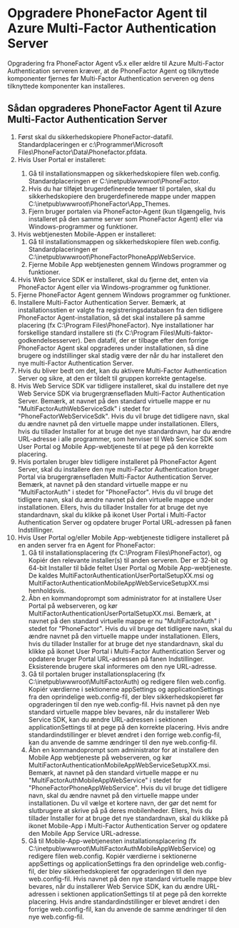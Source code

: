 <properties 
    pageTitle="Opgradere PhoneFactor Agent til Azure Multi-Factor Authentication Server"
    description="Dette dokument beskriver, hvordan du kommer i gang med Azure MFA-serveren og Sådan opgraderer du fra ældre phonefactor en agent."
    services="multi-factor-authentication"
    documentationCenter=""
    authors="kgremban"
    manager="femila"
    editor="curtland"/>

<tags
    ms.service="multi-factor-authentication"
    ms.workload="identity"
    ms.tgt_pltfrm="na"
    ms.devlang="na"
    ms.topic="get-started-article"
    ms.date="08/04/2016"
    ms.author="kgremban"/>

# <a name="upgrading-the-phonefactor-agent-to-azure-multi-factor-authentication-server"></a>Opgradere PhoneFactor Agent til Azure Multi-Factor Authentication Server

Opgradering fra PhoneFactor Agent v5.x eller ældre til Azure Multi-Factor Authentication serveren kræver, at de PhoneFactor Agent og tilknyttede komponenter fjernes før Multi-Factor Authentication serveren og dens tilknyttede komponenter kan installeres.

## <a name="to-upgrade-the-phonefactor-agent-to-azure-multi-factor-authentication-server"></a>Sådan opgraderes PhoneFactor Agent til Azure Multi-Factor Authentication Server
<ol>
<li>Først skal du sikkerhedskopiere PhoneFactor-datafil. Standardplaceringen er c:\Programmer\Microsoft Files\PhoneFactor\Data\Phonefactor.pfdata.


<li>Hvis User Portal er installeret:</li>
<ol>
<li>Gå til installationsmappen og sikkerhedskopiere filen web.config. Standardplaceringen er C:\inetpub\wwwroot\PhoneFactor.</li>


<li>Hvis du har tilføjet brugerdefinerede temaer til portalen, skal du sikkerhedskopiere den brugerdefinerede mappe under mappen C:\inetpub\wwwroot\PhoneFactor\App_Themes.</li>


<li>Fjern bruger portalen via PhoneFactor-Agent (kun tilgængelig, hvis installeret på den samme server som PhoneFactor Agent) eller via Windows-programmer og funktioner.</li></ol>




<li>Hvis webtjenesten Mobile-Appen er installeret:
<ol>
<li>Gå til installationsmappen og sikkerhedskopiere filen web.config. Standardplaceringen er C:\inetpub\wwwroot\PhoneFactorPhoneAppWebService.</li>
<li>Fjerne Mobile App webtjenesten gennem Windows programmer og funktioner.</li></ol>

<li>Hvis Web Service SDK er installeret, skal du fjerne det, enten via PhoneFactor Agent eller via Windows-programmer og funktioner.

<li>Fjerne PhoneFactor Agent gennem Windows programmer og funktioner.

<li>Installere Multi-Factor Authentication Server. Bemærk, at installationsstien er valgte fra registreringsdatabasen fra den tidligere PhoneFactor Agent-installation, så det skal installere på samme placering (fx C:\Program Files\PhoneFactor). Nye installationer har forskellige standard installere sti (fx C:\Program Files\Multi-faktor-godkendelsesserver). Den datafil, der er tilbage efter den forrige PhoneFactor Agent skal opgraderes under installationen, så dine brugere og indstillinger skal stadig være der når du har installeret den nye multi-Factor Authentication Server.

<li>Hvis du bliver bedt om det, kan du aktivere Multi-Factor Authentication Server og sikre, at den er tildelt til gruppen korrekte gentagelse.

<li>Hvis Web Service SDK var tidligere installeret, skal du installere det nye Web Service SDK via brugergrænsefladen Multi-Factor Authentication Server. Bemærk, at navnet på den standard virtuelle mappe er nu "MultiFactorAuthWebServiceSdk" i stedet for "PhoneFactorWebServiceSdk". Hvis du vil bruge det tidligere navn, skal du ændre navnet på den virtuelle mappe under installationen. Ellers, hvis du tillader Installer for at bruge det nye standardnavn, har du ændre URL-adresse i alle programmer, som henviser til Web Service SDK som User Portal og Mobile App-webtjeneste til at pege på den korrekte placering.

<li>Hvis portalen bruger blev tidligere installeret på PhoneFactor Agent Server, skal du installere den nye multi-Factor Authentication bruger Portal via brugergrænsefladen Multi-Factor Authentication Server. Bemærk, at navnet på den standard virtuelle mappe er nu "MultiFactorAuth" i stedet for "PhoneFactor". Hvis du vil bruge det tidligere navn, skal du ændre navnet på den virtuelle mappe under installationen. Ellers, hvis du tillader Installer for at bruge det nye standardnavn, skal du klikke på ikonet User Portal i Multi-Factor Authentication Server og opdatere bruger Portal URL-adressen på fanen Indstillinger.

<li>Hvis User Portal og/eller Mobile App-webtjeneste tidligere installeret på en anden server fra en Agent for PhoneFactor:
<ol>
<li>Gå til installationsplacering (fx C:\Program Files\PhoneFactor), og Kopiér den relevante installer(s) til anden serveren. Der er 32-bit og 64-bit Installer til både feltet User Portal og Mobile App-webtjeneste. De kaldes MultiFactorAuthenticationUserPortalSetupXX.msi og MultiFactorAuthenticationMobileAppWebServiceSetupXX.msi henholdsvis.</li>
<li>Åbn en kommandoprompt som administrator for at installere User Portal på webserveren, og kør MultiFactorAuthenticationUserPortalSetupXX.msi. Bemærk, at navnet på den standard virtuelle mappe er nu "MultiFactorAuth" i stedet for "PhoneFactor". Hvis du vil bruge det tidligere navn, skal du ændre navnet på den virtuelle mappe under installationen. Ellers, hvis du tillader Installer for at bruge det nye standardnavn, skal du klikke på ikonet User Portal i Multi-Factor Authentication Server og opdatere bruger Portal URL-adressen på fanen Indstillinger. Eksisterende brugere skal informeres om den nye URL-adresse.</li>
<li>Gå til portalen bruger installationsplacering (fx C:\inetpub\wwwroot\MultiFactorAuth) og redigere filen web.config. Kopiér værdierne i sektionerne appSettings og applicationSettings fra den oprindelige web.config-fil, der blev sikkerhedskopieret før opgraderingen til den nye web.config-fil. Hvis navnet på den nye standard virtuelle mappe blev bevares, når du installerer Web Service SDK, kan du ændre URL-adressen i sektionen applicationSettings til at pege på den korrekte placering. Hvis andre standardindstillinger er blevet ændret i den forrige web.config-fil, kan du anvende de samme ændringer til den nye web.config-fil.</li>
<li>Åbn en kommandoprompt som administrator for at installere den Mobile App webtjeneste på webserveren, og kør MultiFactorAuthenticationMobileAppWebServiceSetupXX.msi. Bemærk, at navnet på den standard virtuelle mappe er nu "MultiFactorAuthMobileAppWebService" i stedet for "PhoneFactorPhoneAppWebService". Hvis du vil bruge det tidligere navn, skal du ændre navnet på den virtuelle mappe under installationen. Du vil vælge et kortere navn, der gør det nemt for slutbrugere at skrive på på deres mobilenheder. Ellers, hvis du tillader Installer for at bruge det nye standardnavn, skal du klikke på ikonet Mobile-App i Multi-Factor Authentication Server og opdatere den Mobile App Service URL-adresse.</li>
<li>Gå til Mobile-App-webtjenesten installationsplacering (fx C:\inetpub\wwwroot\MultiFactorAuthMobileAppWebService) og redigere filen web.config. Kopiér værdierne i sektionerne appSettings og applicationSettings fra den oprindelige web.config-fil, der blev sikkerhedskopieret før opgraderingen til den nye web.config-fil. Hvis navnet på den nye standard virtuelle mappe blev bevares, når du installerer Web Service SDK, kan du ændre URL-adressen i sektionen applicationSettings til at pege på den korrekte placering. Hvis andre standardindstillinger er blevet ændret i den forrige web.config-fil, kan du anvende de samme ændringer til den nye web.config-fil.</li></ol>
